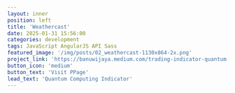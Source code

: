 ```yaml
---
layout: inner
position: left
title: 'Weathercast'
date: 2025-01-31 15:56:00
categories: development
tags: JavaScript AngularJS API Sass
featured_image: '/img/posts/02_weathercast-1130x864-2x.png'
project_link: 'https://banuwijaya.medium.com/trading-indicator-quantum-inspired-7e84e537fcce'
button_icon: 'medium'
button_text: 'Visit PPage'
lead_text: 'Quantum Computing Indicator'
---
```

